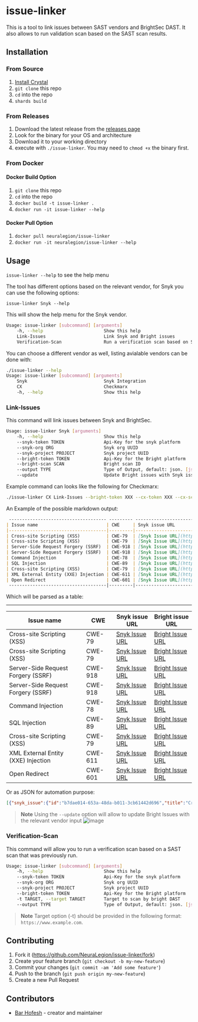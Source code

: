 # issue-linker

This is a tool to link issues between SAST vendors and BrightSec DAST.
It also allows to run validation scan based on the SAST scan results.

## Installation

### From Source

1. [Install Crystal](https://crystal-lang.org/docs/installation/)
2. `git clone` this repo
3. `cd` into the repo
4. `shards build`

### From Releases

1. Download the latest release from the [releases page](https://github.com/NeuraLegion/issue-linker/releases)
2. Look for the binary for your OS and architecture
3. Download it to your working directory
4. execute with `./issue-linker`. You may need to `chmod +x` the binary first.

### From Docker

#### Docker Build Option

1. `git clone` this repo
2. `cd` into the repo
3. `docker build -t issue-linker .`
4. `docker run -it issue-linker --help`

#### Docker Pull Option

1. `docker pull neuralegion/issue-linker`
2. `docker run -it neuralegion/issue-linker --help`

## Usage

`issue-linker --help` to see the help menu

The tool has different options based on the relevant vendor, for Snyk you can use the following options:

`issue-linker Snyk --help`

This will show the help menu for the Snyk vendor.

```bash
Usage: issue-linker [subcommand] [arguments]
    -h, --help                       Show this help
    Link-Issues                      Link Snyk and Bright issues
    Verification-Scan                Run a verification scan based on Snyk Code findings
```

You can choose a different vendor as well, listing avialable vendors can be done with:

```bash
./issue-linker --help
Usage: issue-linker [subcommand] [arguments]
    Snyk                             Snyk Integration
    CX                               Checkmarx
    -h, --help                       Show this help
```

### Link-Issues

This command will link issues between Snyk and BrightSec.

```bash
Usage: issue-linker Snyk [arguments]
    -h, --help                       Show this help
    --snyk-token TOKEN               Api-Key for the snyk platform
    --snyk-org ORG                   Snyk org UUID
    --snyk-project PROJECT           Snyk project UUID
    --bright-token TOKEN             Api-Key for the Bright platform
    --bright-scan SCAN               Bright scan ID
    --output TYPE                    Type of Output, default: json. [json,markdown,ascii] (Optional)
    --update                         Update Bright issues with Snyk issue links

```

Example command can looks like the following for Checkmarx:

```bash
./issue-linker CX Link-Issues --bright-token XXX --cx-token XXX --cx-scan=UUID --bright-scan esmkpk584o2UHdad1s3mHj --update --output ascii
```

An Example of the possible markdown output:

```markdown
 ------------------------------------- --------- -------------------------------------------------------------------------------------------------------------------------------------------- ----------------------------------------------------------------------------------------------------------
| Issue name                          | CWE     | Snyk issue URL                                                                                                                             | Bright issue URL                                                                                         |
|-------------------------------------|---------|--------------------------------------------------------------------------------------------------------------------------------------------|----------------------------------------------------------------------------------------------------------|
| Cross-site Scripting (XSS)          | CWE-79  | [Snyk Issue URL](https://app.snyk.io/org/bararchy/project/3f86c938-d091-403b-9d80-f3d62dbad9c5#issue-b7dae014-653a-48da-b011-3cb61442d696) | [Bright Issue URL](https://app.brightsec.com/scans/tLyeJ6uBNW7GckD3Th7gv5/issues/cHmgTrrXy8RWUxtxyD8Pk8) |
| Cross-site Scripting (XSS)          | CWE-79  | [Snyk Issue URL](https://app.snyk.io/org/bararchy/project/3f86c938-d091-403b-9d80-f3d62dbad9c5#issue-063a7c98-2225-48a2-893f-d973df45f039) | [Bright Issue URL](https://app.brightsec.com/scans/tLyeJ6uBNW7GckD3Th7gv5/issues/trNW9XWMzXBmvQbng6oTEN) |
| Server-Side Request Forgery (SSRF)  | CWE-918 | [Snyk Issue URL](https://app.snyk.io/org/bararchy/project/3f86c938-d091-403b-9d80-f3d62dbad9c5#issue-3909e99d-c7b5-4a28-b8b9-e9386d3549e9) | [Bright Issue URL](https://app.brightsec.com/scans/tLyeJ6uBNW7GckD3Th7gv5/issues/2CjaWdsEx89QojKc22iPiS) |
| Server-Side Request Forgery (SSRF)  | CWE-918 | [Snyk Issue URL](https://app.snyk.io/org/bararchy/project/3f86c938-d091-403b-9d80-f3d62dbad9c5#issue-876d02ab-7ddf-41bc-bd1e-bcbe96350d20) | [Bright Issue URL](https://app.brightsec.com/scans/tLyeJ6uBNW7GckD3Th7gv5/issues/2JEsNQBg6anpX8SDKc5LuN) |
| Command Injection                   | CWE-78  | [Snyk Issue URL](https://app.snyk.io/org/bararchy/project/3f86c938-d091-403b-9d80-f3d62dbad9c5#issue-701b3fcf-5a73-431e-844b-e2efb043f0c4) | [Bright Issue URL](https://app.brightsec.com/scans/tLyeJ6uBNW7GckD3Th7gv5/issues/gGnbb91pCYYSEPsf8xGT9c) |
| SQL Injection                       | CWE-89  | [Snyk Issue URL](https://app.snyk.io/org/bararchy/project/3f86c938-d091-403b-9d80-f3d62dbad9c5#issue-a06e7f8e-f93d-43c4-a2f2-d657251bb911) | [Bright Issue URL](https://app.brightsec.com/scans/tLyeJ6uBNW7GckD3Th7gv5/issues/myayD5vcFrxz5FyWPQMn5Q) |
| Cross-site Scripting (XSS)          | CWE-79  | [Snyk Issue URL](https://app.snyk.io/org/bararchy/project/3f86c938-d091-403b-9d80-f3d62dbad9c5#issue-5dac60b3-5cce-4e57-97cc-cfa870313341) | [Bright Issue URL](https://app.brightsec.com/scans/tLyeJ6uBNW7GckD3Th7gv5/issues/n5n5VkU3krbdaDhSVAxpMQ) |
| XML External Entity (XXE) Injection | CWE-611 | [Snyk Issue URL](https://app.snyk.io/org/bararchy/project/3f86c938-d091-403b-9d80-f3d62dbad9c5#issue-ff85e9d1-c896-4ac1-86a9-6fbeea37c442) | [Bright Issue URL](https://app.brightsec.com/scans/tLyeJ6uBNW7GckD3Th7gv5/issues/qQMxUyZXvWw7XxiHAs5Cmr) |
| Open Redirect                       | CWE-601 | [Snyk Issue URL](https://app.snyk.io/org/bararchy/project/3f86c938-d091-403b-9d80-f3d62dbad9c5#issue-b36659b8-6e48-418f-bcea-50bf64d2b768) | [Bright Issue URL](https://app.brightsec.com/scans/tLyeJ6uBNW7GckD3Th7gv5/issues/1dD8ht6WGrF6djkxSnrXyu) |
 -------------------------------------|---------|--------------------------------------------------------------------------------------------------------------------------------------------|----------------------------------------------------------------------------------------------------------
```

Which will be parsed as a table:

 ------------------------------------- --------- -------------------------------------------------------------------------------------------------------------------------------------------- ----------------------------------------------------------------------------------------------------------
| Issue name                          | CWE     | Snyk issue URL                                                                                                                             | Bright issue URL                                                                                         |
|-------------------------------------|---------|--------------------------------------------------------------------------------------------------------------------------------------------|----------------------------------------------------------------------------------------------------------|
| Cross-site Scripting (XSS)          | CWE-79  | [Snyk Issue URL](https://app.snyk.io/org/bararchy/project/3f86c938-d091-403b-9d80-f3d62dbad9c5#issue-b7dae014-653a-48da-b011-3cb61442d696) | [Bright Issue URL](https://app.brightsec.com/scans/tLyeJ6uBNW7GckD3Th7gv5/issues/cHmgTrrXy8RWUxtxyD8Pk8) |
| Cross-site Scripting (XSS)          | CWE-79  | [Snyk Issue URL](https://app.snyk.io/org/bararchy/project/3f86c938-d091-403b-9d80-f3d62dbad9c5#issue-063a7c98-2225-48a2-893f-d973df45f039) | [Bright Issue URL](https://app.brightsec.com/scans/tLyeJ6uBNW7GckD3Th7gv5/issues/trNW9XWMzXBmvQbng6oTEN) |
| Server-Side Request Forgery (SSRF)  | CWE-918 | [Snyk Issue URL](https://app.snyk.io/org/bararchy/project/3f86c938-d091-403b-9d80-f3d62dbad9c5#issue-3909e99d-c7b5-4a28-b8b9-e9386d3549e9) | [Bright Issue URL](https://app.brightsec.com/scans/tLyeJ6uBNW7GckD3Th7gv5/issues/2CjaWdsEx89QojKc22iPiS) |
| Server-Side Request Forgery (SSRF)  | CWE-918 | [Snyk Issue URL](https://app.snyk.io/org/bararchy/project/3f86c938-d091-403b-9d80-f3d62dbad9c5#issue-876d02ab-7ddf-41bc-bd1e-bcbe96350d20) | [Bright Issue URL](https://app.brightsec.com/scans/tLyeJ6uBNW7GckD3Th7gv5/issues/2JEsNQBg6anpX8SDKc5LuN) |
| Command Injection                   | CWE-78  | [Snyk Issue URL](https://app.snyk.io/org/bararchy/project/3f86c938-d091-403b-9d80-f3d62dbad9c5#issue-701b3fcf-5a73-431e-844b-e2efb043f0c4) | [Bright Issue URL](https://app.brightsec.com/scans/tLyeJ6uBNW7GckD3Th7gv5/issues/gGnbb91pCYYSEPsf8xGT9c) |
| SQL Injection                       | CWE-89  | [Snyk Issue URL](https://app.snyk.io/org/bararchy/project/3f86c938-d091-403b-9d80-f3d62dbad9c5#issue-a06e7f8e-f93d-43c4-a2f2-d657251bb911) | [Bright Issue URL](https://app.brightsec.com/scans/tLyeJ6uBNW7GckD3Th7gv5/issues/myayD5vcFrxz5FyWPQMn5Q) |
| Cross-site Scripting (XSS)          | CWE-79  | [Snyk Issue URL](https://app.snyk.io/org/bararchy/project/3f86c938-d091-403b-9d80-f3d62dbad9c5#issue-5dac60b3-5cce-4e57-97cc-cfa870313341) | [Bright Issue URL](https://app.brightsec.com/scans/tLyeJ6uBNW7GckD3Th7gv5/issues/n5n5VkU3krbdaDhSVAxpMQ) |
| XML External Entity (XXE) Injection | CWE-611 | [Snyk Issue URL](https://app.snyk.io/org/bararchy/project/3f86c938-d091-403b-9d80-f3d62dbad9c5#issue-ff85e9d1-c896-4ac1-86a9-6fbeea37c442) | [Bright Issue URL](https://app.brightsec.com/scans/tLyeJ6uBNW7GckD3Th7gv5/issues/qQMxUyZXvWw7XxiHAs5Cmr) |
| Open Redirect                       | CWE-601 | [Snyk Issue URL](https://app.snyk.io/org/bararchy/project/3f86c938-d091-403b-9d80-f3d62dbad9c5#issue-b36659b8-6e48-418f-bcea-50bf64d2b768) | [Bright Issue URL](https://app.brightsec.com/scans/tLyeJ6uBNW7GckD3Th7gv5/issues/1dD8ht6WGrF6djkxSnrXyu)

Or as JSON for automation purpose:

```json
[{"snyk_issue":{"id":"b7dae014-653a-48da-b011-3cb61442d696","title":"Cross-site Scripting (XSS)","cwe":["CWE-79"],"url":"https://app.snyk.io/org/bararchy/project/3f86c938-d091-403b-9d80-f3d62dbad9c5#issue-b7dae014-653a-48da-b011-3cb61442d696"},"bright_issue":{"id":"cHmgTrrXy8RWUxtxyD8Pk8","name":"Reflective Cross-site scripting (rXSS)","cwe":"CWE-79","url":"https://app.brightsec.com/scans/tLyeJ6uBNW7GckD3Th7gv5/issues/cHmgTrrXy8RWUxtxyD8Pk8"}},{"snyk_issue":{"id":"063a7c98-2225-48a2-893f-d973df45f039","title":"Cross-site Scripting (XSS)","cwe":["CWE-79"],"url":"https://app.snyk.io/org/bararchy/project/3f86c938-d091-403b-9d80-f3d62dbad9c5#issue-063a7c98-2225-48a2-893f-d973df45f039"},"bright_issue":{"id":"trNW9XWMzXBmvQbng6oTEN","name":"Reflective Cross-site scripting (rXSS)","cwe":"CWE-79","url":"https://app.brightsec.com/scans/tLyeJ6uBNW7GckD3Th7gv5/issues/trNW9XWMzXBmvQbng6oTEN"}},{"snyk_issue":{"id":"3909e99d-c7b5-4a28-b8b9-e9386d3549e9","title":"Server-Side Request Forgery (SSRF)","cwe":["CWE-918"],"url":"https://app.snyk.io/org/bararchy/project/3f86c938-d091-403b-9d80-f3d62dbad9c5#issue-3909e99d-c7b5-4a28-b8b9-e9386d3549e9"},"bright_issue":{"id":"2CjaWdsEx89QojKc22iPiS","name":"Server Side Request Forgery","cwe":"CWE-918","url":"https://app.brightsec.com/scans/tLyeJ6uBNW7GckD3Th7gv5/issues/2CjaWdsEx89QojKc22iPiS"}},{"snyk_issue":{"id":"876d02ab-7ddf-41bc-bd1e-bcbe96350d20","title":"Server-Side Request Forgery (SSRF)","cwe":["CWE-918"],"url":"https://app.snyk.io/org/bararchy/project/3f86c938-d091-403b-9d80-f3d62dbad9c5#issue-876d02ab-7ddf-41bc-bd1e-bcbe96350d20"},"bright_issue":{"id":"2JEsNQBg6anpX8SDKc5LuN","name":"Server Side Request Forgery","cwe":"CWE-918","url":"https://app.brightsec.com/scans/tLyeJ6uBNW7GckD3Th7gv5/issues/2JEsNQBg6anpX8SDKc5LuN"}},{"snyk_issue":{"id":"701b3fcf-5a73-431e-844b-e2efb043f0c4","title":"Command Injection","cwe":["CWE-78"],"url":"https://app.snyk.io/org/bararchy/project/3f86c938-d091-403b-9d80-f3d62dbad9c5#issue-701b3fcf-5a73-431e-844b-e2efb043f0c4"},"bright_issue":{"id":"gGnbb91pCYYSEPsf8xGT9c","name":"OS Command Injection","cwe":"CWE-78","url":"https://app.brightsec.com/scans/tLyeJ6uBNW7GckD3Th7gv5/issues/gGnbb91pCYYSEPsf8xGT9c"}},{"snyk_issue":{"id":"a06e7f8e-f93d-43c4-a2f2-d657251bb911","title":"SQL Injection","cwe":["CWE-89"],"url":"https://app.snyk.io/org/bararchy/project/3f86c938-d091-403b-9d80-f3d62dbad9c5#issue-a06e7f8e-f93d-43c4-a2f2-d657251bb911"},"bright_issue":{"id":"myayD5vcFrxz5FyWPQMn5Q","name":"SQL DB Error Message In Response","cwe":"CWE-89","url":"https://app.brightsec.com/scans/tLyeJ6uBNW7GckD3Th7gv5/issues/myayD5vcFrxz5FyWPQMn5Q"}},{"snyk_issue":{"id":"5dac60b3-5cce-4e57-97cc-cfa870313341","title":"Cross-site Scripting (XSS)","cwe":["CWE-79"],"url":"https://app.snyk.io/org/bararchy/project/3f86c938-d091-403b-9d80-f3d62dbad9c5#issue-5dac60b3-5cce-4e57-97cc-cfa870313341"},"bright_issue":{"id":"n5n5VkU3krbdaDhSVAxpMQ","name":"Reflective Cross-site scripting (rXSS)","cwe":"CWE-79","url":"https://app.brightsec.com/scans/tLyeJ6uBNW7GckD3Th7gv5/issues/n5n5VkU3krbdaDhSVAxpMQ"}},{"snyk_issue":{"id":"ff85e9d1-c896-4ac1-86a9-6fbeea37c442","title":"XML External Entity (XXE) Injection","cwe":["CWE-611"],"url":"https://app.snyk.io/org/bararchy/project/3f86c938-d091-403b-9d80-f3d62dbad9c5#issue-ff85e9d1-c896-4ac1-86a9-6fbeea37c442"},"bright_issue":{"id":"qQMxUyZXvWw7XxiHAs5Cmr","name":"XML External Entity (XXE)","cwe":"CWE-611","url":"https://app.brightsec.com/scans/tLyeJ6uBNW7GckD3Th7gv5/issues/qQMxUyZXvWw7XxiHAs5Cmr"}},{"snyk_issue":{"id":"b36659b8-6e48-418f-bcea-50bf64d2b768","title":"Open Redirect","cwe":["CWE-601"],"url":"https://app.snyk.io/org/bararchy/project/3f86c938-d091-403b-9d80-f3d62dbad9c5#issue-b36659b8-6e48-418f-bcea-50bf64d2b768"},"bright_issue":{"id":"1dD8ht6WGrF6djkxSnrXyu","name":"Unvalidated Redirect","cwe":"CWE-601","url":"https://app.brightsec.com/scans/tLyeJ6uBNW7GckD3Th7gv5/issues/1dD8ht6WGrF6djkxSnrXyu"}}]
```

> **Note**
> Using the `--update` option will allow to update Bright Issues with the relevant vendor input
![image](https://github.com/NeuraLegion/issue-linker/assets/1631073/5dcab9d2-d319-4445-994c-1f525d9a5be6)

### Verification-Scan

This command will allow you to run a verification scan based on a SAST scan that was previously run.

```bash
Usage: issue-linker [subcommand] [arguments]
    -h, --help                       Show this help
    --snyk-token TOKEN               Api-Key for the snyk platform
    --snyk-org ORG                   Snyk org UUID
    --snyk-project PROJECT           Snyk project UUID
    --bright-token TOKEN             Api-Key for the Bright platform
    -t TARGET, --target TARGET       Target to scan by bright DAST
    --output TYPE                    Type of Output, default: json. [json,markdown,ascii] (Optional)
```

> **Note**
> Target option (-t) should be provided in the following format: `https://www.example.com`.

## Contributing

1. Fork it (<https://github.com/NeuraLegion/issue-linker/fork>)
2. Create your feature branch (`git checkout -b my-new-feature`)
3. Commit your changes (`git commit -am 'Add some feature'`)
4. Push to the branch (`git push origin my-new-feature`)
5. Create a new Pull Request

## Contributors

- [Bar Hofesh](https://github.com/bararchy) - creator and maintainer
